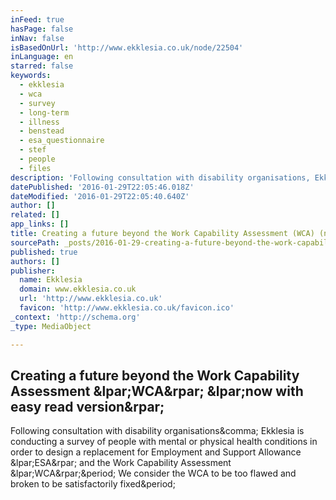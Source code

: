 ```yaml
---
inFeed: true
hasPage: false
inNav: false
isBasedOnUrl: 'http://www.ekklesia.co.uk/node/22504'
inLanguage: en
starred: false
keywords:
  - ekklesia
  - wca
  - survey
  - long-term
  - illness
  - benstead
  - esa_questionnaire
  - stef
  - people
  - files
description: 'Following consultation with disability organisations, Ekklesia is conducting a survey of people with mental or physical health conditions in order to design a replacement for Employment and Support Allowance (ESA) and the Work Capability Assessment (WCA). We consider the WCA to be too flawed and broken to be satisfactorily fixed.'
datePublished: '2016-01-29T22:05:46.018Z'
dateModified: '2016-01-29T22:05:40.640Z'
author: []
related: []
app_links: []
title: Creating a future beyond the Work Capability Assessment (WCA) (now with easy read version)
sourcePath: _posts/2016-01-29-creating-a-future-beyond-the-work-capability-assessment-wca.md
published: true
authors: []
publisher:
  name: Ekklesia
  domain: www.ekklesia.co.uk
  url: 'http://www.ekklesia.co.uk'
  favicon: 'http://www.ekklesia.co.uk/favicon.ico'
_context: 'http://schema.org'
_type: MediaObject

---
```

<article style=""><h1>Creating a future beyond the Work Capability Assessment &amp;lpar;WCA&amp;rpar; &amp;lpar;now with easy read version&amp;rpar;</h1><p>Following consultation with disability organisations&amp;comma; Ekklesia is conducting a survey of people with mental or physical health conditions in order to design a replacement for Employment and Support Allowance &amp;lpar;ESA&amp;rpar; and the Work Capability Assessment &amp;lpar;WCA&amp;rpar;&amp;period; We consider the WCA to be too flawed and broken to be satisfactorily fixed&amp;period;</p></article>